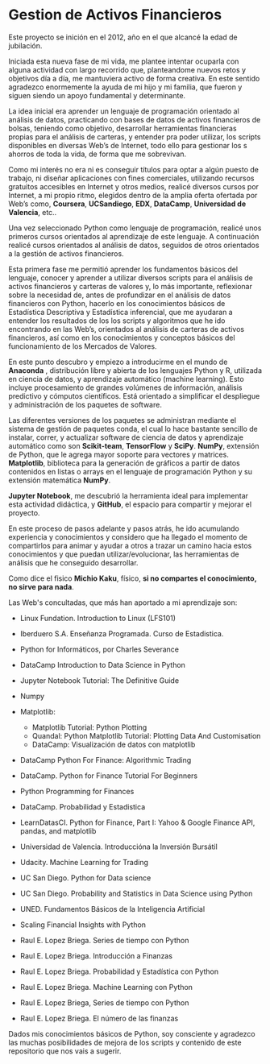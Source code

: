 # Gestion de Activos Financieros
Este proyecto se inición en el  2012, año en el que alcancé la edad de jubilación.

Iniciada esta nueva fase de mi vida, me plantee intentar ocuparla con alguna actividad con largo recorrido que, planteandome nuevos retos y objetivos día a día,  me mantuviera activo de forma creativa. En este sentido agradezco enormemente la ayuda de mi hijo y mi familia, que fueron y siguen siendo un apoyo fundamental y determinante. 

La idea inicial era aprender un lenguaje de programación orientado al análisis de datos, practicando con bases de datos de activos financieros de bolsas, teniendo como objetivo, desarrollar herramientas financieras propias para el análisis de carteras, y entender pra poder utilizar, los scripts  disponibles en diversas Web’s de Internet, todo ello para gestionar los s ahorros de toda la vida, de forma que me sobrevivan.

Como mi  interés no era ni es conseguir títulos para optar a algún puesto de trabajo, ni diseñar aplicaciones con fines comerciales, utilizando recursos gratuitos accesibles en Internet y otros medios,  realicé diversos cursos por Internet, a mi propio ritmo, elegidos dentro de la amplia oferta ofertada por Web’s como, **Coursera**, **UCSandiego**, **EDX**, **DataCamp**, **Universidad de Valencia**, etc..

Una vez seleccionado Python como lenguaje de programación, realicé unos primeros cursos orientados al aprendizaje de este lenguaje. A continuación realicé  cursos orientados al análisis de datos, seguidos de otros orientados a la gestión de activos financieros.

Esta primera fase me permitió aprender los fundamentos básicos del lenguaje, conocer y aprender a utilizar diversos scripts para el análisis de activos financieros y carteras de valores y, lo más importante, reflexionar sobre la necesidad de, antes de profundizar en el análisis de datos financieros con Python, hacerlo en  los conocimientos básicos de Estadística Descriptiva y Estadística inferencial, que me ayudaran a  entender los resultados de los los scripts y algoritmos que he ido encontrando en las Web’s, orientados al análisis de carteras de activos financieros, así como en los conocimientos  y conceptos básicos del funcionamiento de los Mercados de Valores. 

En este punto descubro y empiezo a introducirme en el mundo de  **Anaconda** , distribución libre y abierta de los lenguajes Python y R, utilizada en ciencia de datos, y aprendizaje automático (machine learning). Esto incluye procesamiento de grandes volúmenes de información, análisis predictivo y cómputos científicos. Está orientado a simplificar el despliegue y administración de los paquetes de software.

Las diferentes versiones de los paquetes se administran mediante el sistema de gestión de paquetes conda, el cual lo hace bastante sencillo de instalar, correr, y actualizar software de ciencia de datos y aprendizaje automático como son **Scikit-team**, **TensorFlow** y **SciPy**. **NumPy**,  extensión de Python, que le agrega mayor soporte para vectores y matrices. **Matplotlib**, biblioteca para la generación de gráficos a partir de datos contenidos en listas o arrays en el lenguaje de programación Python y su extensión matemática **NumPy**. 

**Jupyter Notebook**, me descubrió la herramienta ideal para implementar esta actividad didáctica, y **GitHub**, el espacio para compartir y mejorar el proyecto.

En este proceso de pasos adelante y pasos atrás, he ido acumulando experiencia y conocimientos y considero que ha llegado el momento de compartirlos para animar y ayudar a otros a trazar un camino hacia estos conocimientos y que puedan utilizar/evolucionar, las herramientas de análisis que he conseguido desarrollar. 

Como dice el fisico **Michio Kaku**, físico, **si no compartes el conocimiento, no sirve para nada**.

Las Web's concultadas, que más han aportado a mi aprendizaje son:

* Linux Fundation. Introduction to Linux (LFS101)

* Iberduero S.A. Enseñanza Programada. Curso de Estadistica. 

* Python for Informáticos, por Charles Severance 

* DataCamp Introduction to Data Science in Python

* Jupyter Notebook Tutorial: The Definitive Guide

* Numpy

* Matplotlib: 
    * Matplotlib Tutorial: Python Plotting
    * Quandal: Python Matplotlib Tutorial: Plotting Data And Customisation
    * DataCamp: Visualización de datos con matplotlib

* DataCamp Python For Finance: Algorithmic Trading

* DataCamp. Python for Finance Tutorial For Beginners

* Python Programming for Finances

* DataCamp. Probabilidad y Estadistica

* LearnDatasCI. Python for Finance, Part I: Yahoo & Google Finance API, pandas, and matplotlib

* Universidad de Valencia. Introduccióna la Inversión Bursátil

* Udacity. Machine Learning for Trading

* UC San Diego. Python for Data science

* UC San Diego. Probability and Statistics in Data Science using Python

* UNED. Fundamentos Básicos de la Inteligencia Artificial

* Scaling Financial Insights with Python

* Raul E. Lopez Briega. Series de tiempo con Python

* Raul E. Lopez Briega. Introducción a Finanzas

* Raul E. Lopez Briega.   Probabilidad y Estadística con Python

* Raul E. Lopez Briega.  Machine Learning con Python

* Raul E. Lopez Briega, Series de tiempo con Python

* Raul E. Lopez Briega. El número de las finanzas

Dados mis conocimientos básicos de Python, soy consciente y agradezco las muchas posibilidades de mejora de los scripts y contenido de este repositorio que nos vais a sugerir.
